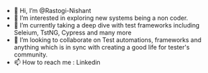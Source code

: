 - 👋 Hi, I’m @Rastogi-Nishant
- 👀 I’m interested in exploring new systems being a non coder.
- 🌱 I’m currently taking a deep dive with test frameworks including Seleium, TstNG, Cypress and many more
- 💞️ I’m looking to collaborate on Test automations, frameworks and anything which is in sync with creating a good life for tester's community.
- 📫 How to reach me : Linkedin

<!---
Rastogi-Nishant/Rastogi-Nishant is a ✨ special ✨ repository because its `README.md` (this file) appears on your GitHub profile.
You can click the Preview link to take a look at your changes.
--->
